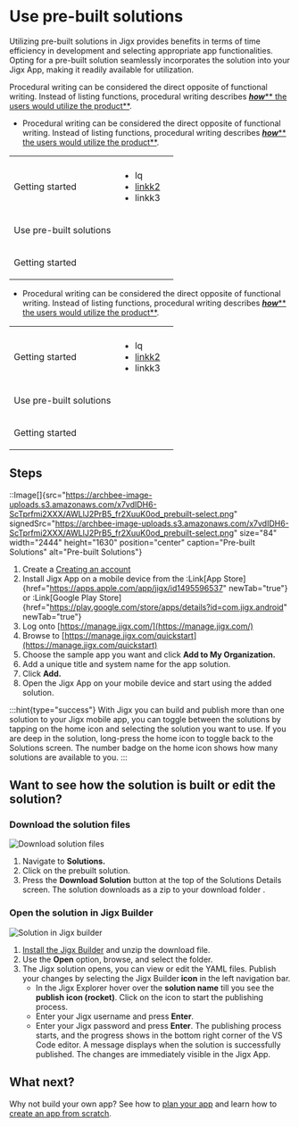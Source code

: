 # Use pre-built solutions

Utilizing pre-built solutions in Jigx provides benefits in terms of time efficiency in development and selecting appropriate app functionalities. Opting for a pre-built solution seamlessly incorporates the solution into your Jigx App, making it readily available for utilization.

Procedural writing can be considered the direct opposite of functional writing. Instead of listing functions, procedural writing describes [***how***\*\* the users would utilize the product\*\*](https://www.archbee.com/blog/how-to-educate-saas-product-users).



- Procedural writing can be considered the direct opposite of functional writing. Instead of listing functions, procedural writing describes [***how***\*\* the users would utilize the product\*\*](https://www.archbee.com/blog/how-to-educate-saas-product-users).

<table isTableHeaderOn="true" selectedColumns="" selectedRows="">
  <tr>
    <td align="left">
    </td>
    <td align="left">
    </td>
    <td align="left">
    </td>
  </tr>
  <tr>
    <td align="left">
      <p>Getting started</p>
    </td>
    <td align="left">
      <ul>
      <li>lq</li>
      <li><a href="">linkk2</a></li>
      <li>linkk3</li>
      </ul>
    </td>
    <td align="left">
    </td>
  </tr>
  <tr>
    <td align="left">
      <p>Use pre-built solutions</p>
    </td>
    <td align="left">
    </td>
    <td align="left">
    </td>
  </tr>
  <tr>
    <td align="left">
      <p>Getting started</p>
    </td>
    <td align="left">
    </td>
    <td align="left">
    </td>
  </tr>
</table>

- Procedural writing can be considered the direct opposite of functional writing. Instead of listing functions, procedural writing describes [***how***\*\* the users would utilize the product\*\*](https://www.archbee.com/blog/how-to-educate-saas-product-users).

<table isTableHeaderOn="true" selectedColumns="" selectedRows="" columnWidths="328">
  <tr>
    <td align="left">
    </td>
    <td align="left">
    </td>
    <td align="left">
    </td>
  </tr>
  <tr>
    <td align="left">
      <p>Getting started</p>
    </td>
    <td align="left">
      <ul>
      <li>lq</li>
      <li><a href="./../Getting%20started.md">linkk2</a></li>
      <li>linkk3</li>
      </ul>
    </td>
    <td align="left">
    </td>
  </tr>
  <tr>
    <td align="left">
      <p>Use pre-built solutions</p>
    </td>
    <td align="left">
    </td>
    <td align="left">
    </td>
  </tr>
  <tr>
    <td align="left">
      <p>Getting started</p>
    </td>
    <td align="left">
    </td>
    <td align="left">
    </td>
  </tr>
</table>

## Steps

::Image[]{src="https://archbee-image-uploads.s3.amazonaws.com/x7vdIDH6-ScTprfmi2XXX/AWLlJ2PrB5_fr2XuuK0od_prebuilt-select.png" signedSrc="https://archbee-image-uploads.s3.amazonaws.com/x7vdIDH6-ScTprfmi2XXX/AWLlJ2PrB5_fr2XuuK0od_prebuilt-select.png" size="84" width="2444" height="1630" position="center" caption="Pre-built Solutions" alt="Pre-built Solutions"}

1. Create a [Creating an account](<./Creating an account.md>)
2. Install Jigx App on a mobile device from the :Link[App Store]{href="https://apps.apple.com/app/jigx/id1495596537" newTab="true"} or :Link[Google Play Store]{href="https://play.google.com/store/apps/details?id=com.jigx.android" newTab="true"}
3. Log onto [https://manage.jigx.com/](https://manage.jigx.com/)
4. Browse to [https://manage.jigx.com/quickstart](https://manage.jigx.com/quickstart)
5. Choose the sample app you want and click **Add to My Organization.**
6. Add a unique title and system name for the app solution.
7. Click **Add.**
8. Open the Jigx App on your mobile device and start using the added solution.

:::hint{type="success"}
With Jigx you can build and publish more than one solution to your Jigx mobile app, you can toggle between the solutions by tapping on the home icon and selecting the solution you want to use. If you are deep in the solution, long-press the home icon to toggle back to the Solutions screen. The number badge on the home icon shows how many solutions are available to you.
:::

## Want to see how the solution is built or edit the solution?

### Download the solution files

![Download solution files](https://archbee-image-uploads.s3.amazonaws.com/x7vdIDH6-ScTprfmi2XXX/AyPHsMj91cvVuhx_TMoMf_pre-built-solution.png "Download solution files")

1. Navigate to **Solutions.**
2. Click on the prebuilt solution.
3. Press the **Download Solution** button at the top of the Solutions Details screen. The solution downloads as a zip to your download folder .

### Open the solution in Jigx Builder

![Solution in Jigx builder](https://archbee-image-uploads.s3.amazonaws.com/x7vdIDH6-ScTprfmi2XXX/FdL1FqTa3Zn5CSuHxa-we_pre-built-yaml.png "Solution in Jigx builder")

1. [Install the Jigx Builder](<./Install the Jigx Builder.md>) and unzip the download file.
2. Use the **Open** option, browse, and select the folder.
3. The Jigx solution opens, you can view or edit the YAML files. Publish your changes by selecting the Jigx Builde&#x72;**&#x20;icon** in the left navigation bar.
   - In the Jigx Explorer hover over the **solution name** till you see the **publish** **icon (rocket)**. Click on the icon to start the publishing process.&#x20;
   - Enter your Jigx username and press **Enter**.
   - Enter your Jigx password and press **Enter**. The publishing process starts, and the progress shows in the bottom right corner of the VS Code editor. A message displays when the solution is successfully published. The changes are immediately visible in the Jigx App. &#x20;

## What next?

Why not build your own app? See how to [plan your app](<./Planning your app.md>) and learn how to [create an app from scratch](<./Create an app from scratch.md>).
